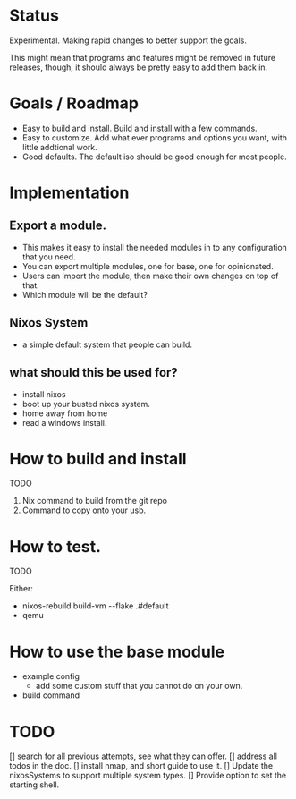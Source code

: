# Status
Experimental. Making rapid changes to better support the goals.

This might mean that programs and features might be removed in future releases, though, it should always be pretty easy to add them back in.

# Goals / Roadmap

* Easy to build and install. Build and install with a few commands.
* Easy to customize. Add what ever programs and options you want, with little addtional work.
* Good defaults. The default iso should be good enough for most people.

# Implementation
## Export a module.
* This makes it easy to install the needed modules in to any configuration that
    you need.
* You can export multiple modules, one for base, one for opinionated.
* Users can import the module, then make their own changes on top of that.
* Which module will be the default?

## Nixos System
* a simple default system that people can build.


## what should this be used for?
* install nixos
* boot up your busted nixos system.
* home away from home
* read a windows install.

# How to build and install
TODO

1. Nix command to build from the git repo
2. Command to copy onto your usb.

# How to test.
TODO

Either:
* nixos-rebuild build-vm --flake .#default
* qemu

# How to use the base module
* example config
    + add some custom stuff that you cannot do on your own.
* build command


# TODO
[] search for all previous attempts, see what they can offer.
[] address all todos in the doc.
[] install nmap, and short guide to use it.
[] Update the nixosSystems to support multiple system types.
[] Provide option to set the starting shell.